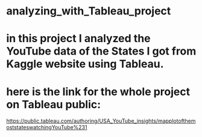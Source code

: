# analyzing_with_Tableau_project
# in this project I analyzed the YouTube data of the States I got from Kaggle website using Tableau.
# here is the link for the whole project on Tableau public:
https://public.tableau.com/authoring/USA_YouTube_insights/mapplotofthemoststateswatchingYouTube%231
